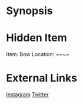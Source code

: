 # Synopsis


# Hidden Item
Item: Bow
Location: ~~~~

# External Links
[Instagram](https://www.instagram.com/p/B6dgn-QDEM-/)
[Twitter]()